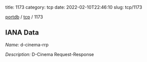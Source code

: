 title: 1173
category: tcp
date: 2022-02-10T22:46:10
slug: tcp/1173

[portdb](/) / [tcp](/category/tcp.html) / 1173


## IANA Data

_Name:_ d-cinema-rrp

_Description:_ D-Cinema Request-Response

